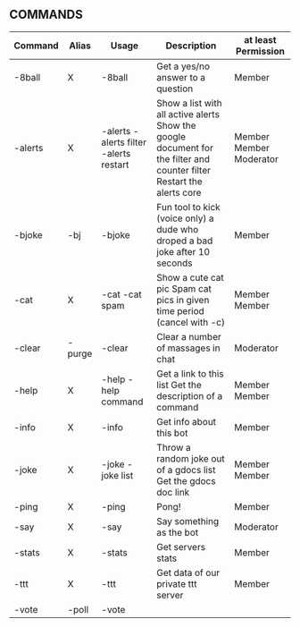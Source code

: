 ## COMMANDS

| Command 	| Alias  	| Usage                                                                 	| Description                                                                                                                                                                                 	| at least Permission         	|
|---------	|--------	|-----------------------------------------------------------------------	|---------------------------------------------------------------------------------------------------------------------------------------------------------------------------------------------	|-----------------------------	|
| -8ball  	| X      	| -8ball <Question>                                                     	| Get a yes/no answer to a question                                                                                                                                                           	| Member                      	|
| -alerts 	| X      	| -alerts -alerts filter -alerts restart                                	| Show a list with all active alerts Show the google document for the filter and counter filter Restart the alerts core                                                                       	| Member Member Moderator     	|
| -bjoke  	| -bj    	| -bjoke <UserAsMention>                                                	| Fun tool to kick (voice only) a dude who droped a bad joke after 10 seconds                                                                                                                 	| Member                      	|
| -cat    	| X      	| -cat -cat spam <Intervall in sec>                                     	| Show a cute cat pic Spam cat pics in given time period (cancel with -c)                                                                                                                     	| Member Member               	|
| -clear  	| -purge 	| -clear <NumberOfMessages>                                             	| Clear a number of massages in chat                                                                                                                                                          	| Moderator                   	|
| -help   	| X      	| -help -help command                                                   	| Get a link to this list Get the description of a command                                                                                                                                    	| Member Member               	|
| -info   	| X      	| -info                                                                 	| Get info about this bot                                                                                                                                                                     	| Member                      	|
| -joke   	| X      	| -joke -joke list                                                      	| Throw a random joke out of a gdocs list Get the gdocs doc link                                                                                                                              	| Member Member               	|
| -ping   	| X      	| -ping                                                                 	| Pong!                                                                                                                                                                                       	| Member                      	|
| -say    	| X      	| -say <Message>                                                        	| Say something as the bot                                                                                                                                                                    	| Moderator                   	|
| -stats  	| X      	| -stats                                                                	| Get servers stats                                                                                                                                                                           	| Member                      	|
| -ttt    	| X      	| -ttt                                                                  	| Get data of our private ttt server                                                                                                                                                          	| Member                      	|
| -vote   	| -poll  	| -vote |<Title>|<Vote1>|... -vote vote <index> -vote stats -vote close 	| Create a vote. Don't forget to use the "|" like in description! Vote for something using the shown index Get the current vote stats Close a vote (only creator or Moderator + can do this!) 	| Member Member Member Member 	|
